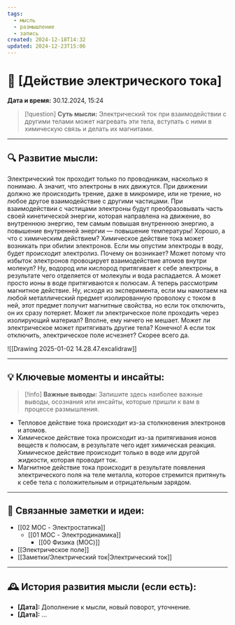 ```yaml
---
tags:
  - мысль
  - размышление
  - запись
created: 2024-12-18T14:32
updated: 2024-12-23T15:06
---
```


# 💭  [Действие электрического тока]

**Дата и время:** 30.12.2024, 15:24

> [!question] **Суть мысли:**
> Электрический ток при взаимодействии с другими телами может нагревать эти тела, вступать с ними в химическую связь и делать их магнитами.

---

## 🔍 Развитие мысли:

Электрический ток проходит только по проводникам, насколько я понимаю. А значит, что электроны в них движутся. При движении должно же происходить трение, даже в микромире, или не трение, но любое другое взаимодействие с другими частицами. При взаимодействии с частицами электроны будут преобразовывать часть своей кинетической энергии, которая направлена на движение, во внутреннюю энергию, тем самым повышая внутреннюю энергию, а повышение внутренней энергии — повышение температуры!
Хорошо, а что с химическим действием?
Химическое действие тока может возникать при обилии электронов. Если мы опустим электроды в воду, будет происходит электролиз. Почему он возникает? Может потому что избыток электронов провоцирует взаимодействие атомов внутри молекул? Ну, водород или кислород притягивает к себе электроны, в результате чего отделяется от молекулы и вода распадается. А может просто ионы в воде притягиваются к полюсам.
А теперь рассмотрим магнитное действие. Ну, исходя из эксперимента, если мы намотаем на любой металлический предмет изолированную проволоку с током в ней, этот предмет получит магнитные свойства, но если ток отключить, он их сразу потеряет.
Может ли электрическое поле проходить через изолирующий материал? Вполне, ему ничего не мешает. Может ли электрическое может притягивать другие тела? Конечно! А если ток отключить, электрическое поле исчезнет? Скорее всего да.

![[Drawing 2025-01-02 14.28.47.excalidraw]]

---

## 💡 Ключевые моменты и инсайты:

> [!info] **Важные выводы:**
> Запишите здесь наиболее важные выводы, осознания или инсайты, которые пришли к вам в процессе размышления.

- Тепловое действие тока происходит из-за столкновения электронов и атомов.
- Химическое действие тока происходит из-за притягивания ионов веществ к полюсам, в результате чего идет химическая реакция. Химическое действие происходит только в воде или другой жидкости, которая проводит ток.
- Магнитное действие тока происходит в результате появления электрического поля на теле металла, которое стремится притянуть к себе тела с положительным и отрицательным зарядом.

- - -
## 🔄 Связанные заметки и идеи:

- [[02 MOC - Электростатика]]
	- [[01 MOC - Электродинамика]]
		- [[00 Физика (MOC)]]
- [[Электрическое поле]]
- [[Заметки/Электрический ток|Электрический ток]]

---

## 🕰️ История развития мысли (если есть):

* **[Дата]:**  Дополнение к мысли, новый поворот, уточнение.
* **[Дата]:**  ...